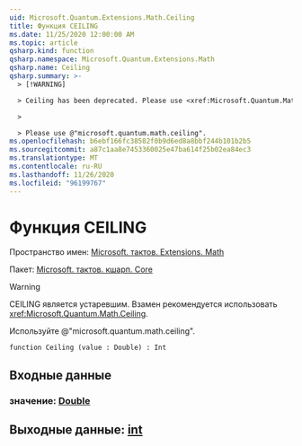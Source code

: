 ```yaml
---
uid: Microsoft.Quantum.Extensions.Math.Ceiling
title: Функция CEILING
ms.date: 11/25/2020 12:00:00 AM
ms.topic: article
qsharp.kind: function
qsharp.namespace: Microsoft.Quantum.Extensions.Math
qsharp.name: Ceiling
qsharp.summary: >-
  > [!WARNING]

  > Ceiling has been deprecated. Please use <xref:Microsoft.Quantum.Math.Ceiling> instead.

  >

  > Please use @"microsoft.quantum.math.ceiling".
ms.openlocfilehash: b6ebf166fc38582f0b9d6ed8a8bbf244b101b2b5
ms.sourcegitcommit: a87c1aa8e7453360025e47ba614f25b02ea84ec3
ms.translationtype: MT
ms.contentlocale: ru-RU
ms.lasthandoff: 11/26/2020
ms.locfileid: "96199767"
---
```

# <a name="ceiling-function"></a>Функция CEILING

Пространство имен: [Microsoft. тактов. Extensions. Math](xref:Microsoft.Quantum.Extensions.Math)

Пакет: [Microsoft. тактов. кшарп. Core](https://nuget.org/packages/Microsoft.Quantum.QSharp.Core)


> [!WARNING]
> CEILING является устаревшим. Взамен рекомендуется использовать <xref:Microsoft.Quantum.Math.Ceiling>.
>
> Используйте @"microsoft.quantum.math.ceiling".



```qsharp
function Ceiling (value : Double) : Int
```


## <a name="input"></a>Входные данные

### <a name="value--double"></a>значение: [Double](xref:microsoft.quantum.lang-ref.double)





## <a name="output--int"></a>Выходные данные: [int](xref:microsoft.quantum.lang-ref.int)


